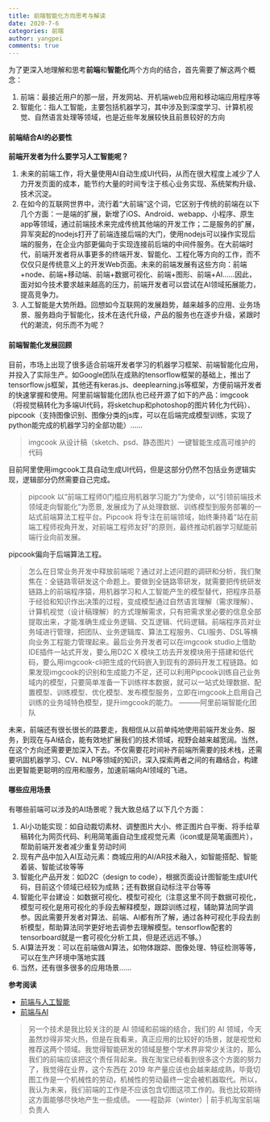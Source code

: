 ```yaml
---
title: 前端智能化方向思考与解读
date: 2020-7-6
categories: 前端
author: yangpei
comments: true
---
```


<!-- more -->

为了更深入地理解和思考**前端**和**智能化**两个方向的结合，首先需要了解这两个概念：
1. 前端：最接近用户的那一层，开发网站、开机端web应用和移动端应用程序等
2. 智能化：指人工智能，主要包括机器学习，其中涉及到深度学习、计算机视觉、自然语言处理等领域，也是近些年发展较快且前景较好的方向

#### 前端结合AI的必要性

**前端开发者为什么要学习人工智能呢？**
1. 未来的前端工作，将大量使用AI自动生成UI代码，从而在很大程度上减少了人力开发页面的成本，能节约大量的时间专注于核心业务实现、系统架构升级、技术沉淀。
2. 在如今的互联网世界中，流行着“大前端”这个词，它区别于传统的前端在以下几个方面：一是端的扩展，新增了iOS、Android、webapp、小程序、原生app等领域，通过前端技术来完成传统其他端的开发工作；二是服务的扩展，异军突起的nodejs打开了前端连接后端的大门，使用nodejs可以操作实现后端的服务，在企业内部更偏向于实现连接前后端的中间件服务。在大前端时代，前端开发者将从事更多的终端开发、智能化、工程化等方向的工作，而不仅仅只是传统意义上的开发Web页面。未来的前端发展有这些方向：前端+node、前端+移动端、前端+数据可视化、前端+图形、前端+AI……因此，面对如今技术要求越来越高的压力，前端开发者可以尝试在AI领域拓展能力，提高竞争力。
3. 人工智能是大势所趋。回想如今互联网的发展趋势，越来越多的应用、业务场景、服务趋向于智能化，技术在迭代升级，产品的服务也在逐步升级，紧跟时代的潮流，何乐而不为呢？

#### 前端智能化发展回顾
目前，市场上出现了很多适合前端开发者学习的机器学习框架、前端智能化应用，并投入了实际生产。如Google团队在成熟的tensorflow框架的基础上，推出了tensorflow.js框架，其他还有keras.js、deeplearning.js等框架，方便前端开发者的快速掌握和使用。阿里前端智能化团队也已经开源了如下的产品：imgcook（将视觉稿转化为多端UI代码，将sketchup和photoshop的图片转化为代码）、pipcook（支持图像识别、图像分类的js库，可以在后端完成模型训练，实现了python能完成的机器学习的全部功能）……

>imgcook 从设计稿（sketch、psd、静态图片）一键智能生成高可维护的代码

目前阿里使用imgcook工具自动生成UI代码，但是这部分仍然不包括业务逻辑实现，逻辑部分仍然需要自己完成。

> pipcook 以“前端工程师0门槛应用机器学习能力”为使命，以“引领前端技术领域走向智能化”为愿景, 发展成为了从处理数据、训练模型到服务部署的一站式前端算法工程平台。Pipcook 将专注在前端领域，始终秉持着“站在前端工程师视角开发，对前端工程师友好”的原则，最终推动机器学习赋能前端行业向前发展。

pipcook偏向于后端算法工程。

> 怎么在日常业务开发中释放前端呢？通过对上述问题的调研和分析，我们聚焦在：全链路零研发这个命题上。要做到全链路零研发，就需要把传统研发链路上的前端程序猿，用机器学习和人工智能产生的模型替代，把程序员基于经验和知识作出决策的过程，变成模型通过自然语言理解（需求理解）、计算机视觉（设计稿理解）的方式理解需求，只有把需求里必要的信息全部提取出来，才能准确生成业务逻辑、交互逻辑、代码逻辑。前端程序员对业务域进行管理，把团队、业务逻辑库、算法工程服务、CLI服务、DSL等横向业务工程能力管理起来。最后业务开发者可以在imgcook studio上借助IDE插件一站式开发，要么用D2C X 模块工坊去开发模块用于搭建和低代码，要么用imgcook-cli把生成的代码嵌入到现有的源码开发工程链路。如果发现imgcook的识别和生成能力不足，还可以利用Pipcook训练自己业务域内的模型，只要简单准备一下训练样本数据，就可以一站式处理数据、配置模型、训练模型、优化模型、发布模型服务，立即在imgcook上启用自己训练的业务域特色模型，提升imgcook的能力。   ———阿里前端智能化团队

未来，前端还有很长很长的路要走，我相信从以前单纯地使用前端开发业务、服务，到现在与AI结合，能有效地扩展我们的技术领域，视野会越来越宽阔。当然，在这个方向还需要更加深入下去。不仅需要花时间补齐前端所需要的技术栈，还需要巩固机器学习、CV、NLP等领域的知识，深入探索两者之间的有趣结合，构建出更智能更聪明的应用和服务，加速前端向AI领域的飞进。

#### 哪些应用场景

有哪些前端可以涉及的AI场景呢？我大致总结了以下几个方面：
1. AI小功能实现：如自动裁切素材、调整图片大小、修正图片白平衡、将手绘草稿转化为网页代码、利用简笔画自动生成视觉元素（icon或是简笔画图片），帮助前端开发者减少重复劳动时间
2. 现有产品中加入AI互动元素：商城应用的AI/AR技术融入，如智能搭配、智能着装、智能试妆等等
3. 智能化产品开发：如D2C（design to code），根据页面设计图智能生成UI代码，目前这个领域已经较为成熟；还有数据自动标注平台等等
4. 智能化平台建设：如数据可视化、模型可视化（注意这里不同于数据可视化，模型可视化是用可视化的手段去解释模型，跟踪训练过程，辅助算法同学调参。因此需要开发者对算法、前端、AI都有所了解，通过各种可视化手段去剖析模型，帮助算法同学更好地去调参去理解模型。tensorflow配套的tensorboard就是一套可视化分析工具，但是还远远不够。）
5. AI算法开发：可以在前端做AI算法，如物体跟踪、图像处理、特征检测等等，可以在生产环境中落地实践
6. 当然，还有很多很多的应用场景……

**参考阅读**
- [前端与人工智能](https://zhuanlan.zhihu.com/p/47555659)
- [前端与AI](https://zhuanlan.zhihu.com/p/33153262?utm_source=qq)

> 另一个技术是我比较关注的是 AI 领域和前端的结合，我们的 AI 领域，今天虽然炒得非常火热，但是在我看来，真正应用的比较好的场景，就是视觉和推荐这两个领域。我觉得智能研发的领域是整个学术界非常少关注的，那么我们的前端应该把这个责任背起来。我在淘宝已经看到很多这个方面的努力了，我觉得在业界，这个东西在 2019 年产量应该也会越来越成熟，毕竟切图工作是一个机械性的劳动，机械性的劳动最终一定会被机器取代。所以，我认为未来，我们前端的工作是不应该包含切图这项工作的。我也比较期待这方面能够尽快地产生一些成绩。   ——程劭非（winter）| 前手机淘宝前端负责人